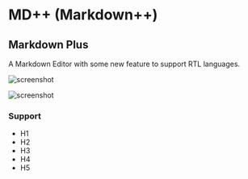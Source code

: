 # MD++ (Markdown++)

## Markdown Plus

A Markdown Editor with some new feature to support RTL languages.

![screenshot](screenshot2.jpg)

![screenshot](screenshot1.jpg)

### Support

- H1
- H2
- H3
- H4
- H5
